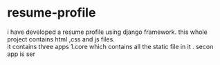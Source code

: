 # resume-profile
i have developed a resume profile using django framework. this whole project contains  html ,css and js files.  
it contains three apps 1.core which contains all the static file in it .
secon app is ser

